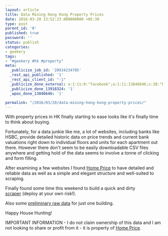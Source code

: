 ```yaml
---
layout: article
title: Data Mining Hong Kong Property Prices
date: 2016-03-20 13:52:23.000000000 +05:30
type: post
parent_id: '0'
published: true
password: ''
status: publish
categories:
- geekery
tags:
- "#geekery #hk #property"
meta:
  _publicize_job_id: '20934234785'
  _rest_api_published: '1'
  _rest_api_client_id: "-1"
  _publicize_done_external: a:1:{s:8:"facebook";a:1:{i:13846646;s:38:"https://facebook.com/10156607624460184";}}
  _publicize_done_13918324: '1'
  _wpas_done_13846646: '1'

permalink: "/2016/03/20/data-mining-hong-kong-property-prices/"
---
```

With property prices in HK finally starting to ease looks like it's&nbsp;finally time to think about buying.

Fortunately, for a&nbsp;data&nbsp;junkie like me, a lot of websites, including banks like HSBC, provide detailed historic data on price trends and current bank valuations right down to individual floors and units for each apartment out there.&nbsp;However there don't seem to be easily downloadable CSV files anywhere and getting hold of the data seems to involve a tonne of clicking and form filling.

After examining a few websites I found [Home Price](http://en.homeprice.com.hk/)&nbsp;to have detailed and reliable data as well as a simple and elegant structure and well-suited to scraping.

Finally found some time this weekend to build a quick and dirty [scraper](https://github.com/8u1x0/legendary-broccoli/blob/master/HomePrice.py)&nbsp;(deploy at your own risk!).

Also some&nbsp;[preliminary raw data](https://docs.google.com/spreadsheets/d/1VVrm_bGjXDMOoWjnnc1TLeqY1mIcwVIl7hLS31btl9o/edit?usp=sharing)&nbsp;for just one building.

Happy House Hunting!

IMPORTANT INFORMATION&nbsp;- I do not claim ownership of this data and I am not looking to share or profit from it - it is property of [Home Price](http://en.homeprice.com.hk/about-us/).

